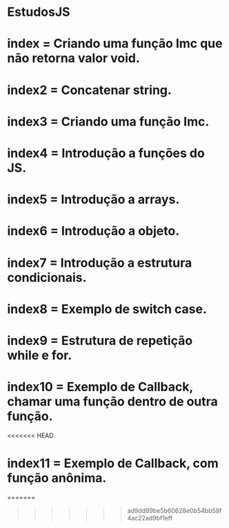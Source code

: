 # EstudosJS

# index = Criando uma função Imc que não retorna valor void.

# index2 = Concatenar string.

# index3 = Criando uma função Imc.

# index4 = Introdução a funções do JS.

# index5 = Introdução a arrays.

# index6 = Introdução a objeto.

# index7 = Introdução a estrutura condicionais.

# index8 = Exemplo de switch case.

# index9 = Estrutura de repetição while e for.

# index10 = Exemplo de Callback, chamar uma função dentro de outra função.
<<<<<<< HEAD

# index11 = Exemplo de Callback, com função anônima.
=======
>>>>>>> ad9dd99be5b60628e0b54bb59f4ac22ad9bf1eff
